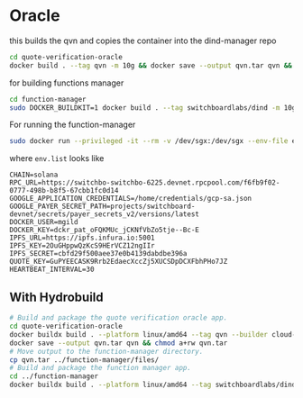 # Oracle

this builds the qvn and copies the container into the dind-manager repo

```bash
cd quote-verification-oracle
docker build . --tag qvn -m 10g && docker save --output qvn.tar qvn && chmod a+rw qvn.tar && cp qvn.tar ../function-manager/files/
```

for building functions manager

```bash
cd function-manager
sudo DOCKER_BUILDKIT=1 docker build . --tag switchboardlabs/dind -m 10g

```

For running the function-manager

```bash
sudo docker run --privileged -it --rm -v /dev/sgx:/dev/sgx --env-file env.list -v /home/credentials/:/home/credentials/ -v /var/run/aesmd:/var/run/aesmd switchboardlabs/dind
```

where `env.list` looks like

```env
CHAIN=solana
RPC_URL=https://switchbo-switchbo-6225.devnet.rpcpool.com/f6fb9f02-0777-498b-b8f5-67cbb1fc0d14
GOOGLE_APPLICATION_CREDENTIALS=/home/credentials/gcp-sa.json
GOOGLE_PAYER_SECRET_PATH=projects/switchboard-devnet/secrets/payer_secrets_v2/versions/latest
DOCKER_USER=mgild
DOCKER_KEY=dckr_pat_oFQKMUc_jCKNfVbZo5tje--Bc-E
IPFS_URL=https://ipfs.infura.io:5001
IPFS_KEY=2OuGHppwQzKcS9HErVCZ12ngIIr
IPFS_SECRET=cbfd29f500aee37e0b4139dabdbe396a
QUOTE_KEY=GuPYEECASK9Rrb2EdaecXccZj5XUCSDpDCXFbhPHo7JZ
HEARTBEAT_INTERVAL=30
```

## With Hydrobuild

```bash
# Build and package the quote verification oracle app.
cd quote-verification-oracle
docker buildx build . --platform linux/amd64 --tag qvn --builder cloud-switchboardlabs-default
docker save --output qvn.tar qvn && chmod a+rw qvn.tar
# Move output to the function-manager directory.
cp qvn.tar ../function-manager/files/
# Build and package the function manager app.
cd ../function-manager
docker buildx build . --platform linux/amd64 --tag switchboardlabs/dind --builder cloud-switchboardlabs-default
```
